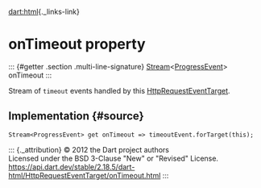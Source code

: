 [dart:html](../../dart-html/dart-html-library){._links-link}

onTimeout property
==================

::: {#getter .section .multi-line-signature}
[Stream](../../dart-async/stream-class)\<[ProgressEvent](../progressevent-class)\>
onTimeout
:::

Stream of `timeout` events handled by this
[HttpRequestEventTarget](../httprequesteventtarget-class).

Implementation {#source}
--------------

``` {.language-dart data-language="dart"}
Stream<ProgressEvent> get onTimeout => timeoutEvent.forTarget(this);
```

::: {._attribution}
© 2012 the Dart project authors\
Licensed under the BSD 3-Clause \"New\" or \"Revised\" License.\
<https://api.dart.dev/stable/2.18.5/dart-html/HttpRequestEventTarget/onTimeout.html>
:::
